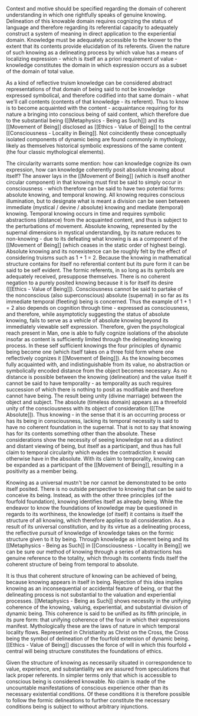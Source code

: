 
Context and motive should be specified regarding the domain of coherent understanding in which one rightfully speaks of genuine knowing. Delineation of this knowable domain requires cognizing the status of language and therefore regarding its referential capacity to adequately construct a system of meaning in direct application to the experiential domain. Knowledge must be adequately accessible to the knower to the extent that its contents provide elucidation of its referents. Given the nature of such knowing as a delineating process by which value has a means of localizing expression - which is itself an a priori requirement of value - knowledge constitutes the domain in which expression occurs as a subset of the domain of total value. 

As a kind of reflective truism knowledge can be considered abstract representations of that domain of being said to not be knowledge expressed symbolical, and therefore codified into that same domain - what we'll call contents (contents of that knowledge - its referent). Thus to know is to become acquainted with the content - acquaintance requiring for its nature a bringing into conscious being of said content, which therefore due to the substantial being ([[Metaphysics - Being as Such]]) and its [[Movement of Being]] disclosed as [[Ethics - Value of Being]] to the central [[Consciousness - Locality in Being]].  Not coincidently these conceptually isolated components of dynamic being are found commonly in mythology, likely as themselves historical symbolic expressions of the same content (the four classic mythological elements).

The circularity warrants some mention: how can knowledge cognize its own expression, how can knowledge coherently posit absolute knowing about itself?  The answer lays in the [[Movement of Being]] (which is itself another circular component) in that knowing must first be said to simply occur in consciousness - which therefore can be said to have two potential forms: absolute knowing, and temporal knowing. All knowing requires conscious illumination, but to designate what is meant a division can be seen between immediate (mystical / devine / absolute) knowing and mediate (temporal) knowing. Temporal knowing occurs in time and requires symbolic abstractions (distance) from the acquainted content, and thus is subject to the perturbations of movement. Absolute knowing, represented by the supernal dimensions in mystical understanding, by its nature reduces to non-knowing - due to its defeating what knowing is as a component of the [[Movement of Being]] (which ceases in the static order of highest being). Absolute knowing and its nonexistence can be roughly felt by the effect of considering truisms such as 1 + 1 = 2. Because the knowing in mathematical structure contains for itself no referential content but its pure form it can be said to be self evident. The formic referents, in so long as its symbols are adequately received, presuppose themselves. There is no coherent negation to a purely posited knowing because it is for itself its desire ([[Ethics - Value of Being]]). Consciousness cannot be said to partake of the nonconscious (also superconscious) absolute (supernal) in so far as its immediate temporal (fleeting) being is concerned. Thus the example of 1 + 1 = 2 also depends on cognition through time - expressed as consciousness, and therefore, while asymptoticly suggesting the status of absolute knowing, fails to serve as a vehicle of absolute knowing beyond its immediately viewable self expression. Therefore, given the psychological reach present in Man, one is able to fully cognize isolations of the absolute insofar as content is sufficiently limited through the delineating knowing process. In these self sufficient knowings the four principles of dynamic being become one (which itself takes on a three fold form where one reflectively cognizes it [[Movement of Being]]). As the knowing becomes fully acquainted with, and indistinguishable from its value, no abstraction or symbolically encoded distance from the object becomes necessary. As no distance is possible between the knowing (delineation) and the value itself it cannot be said to have temporality - as temporality as such requires succession of which there is nothing to posit as modifiable and therefore cannot have being.  The result being unity (divine marriage) between the object and subject. The absolute (timeless domain) appears as a threefold unity of the consciousness with its object of consideration ([[The Absolute]]). Thus knowing - in the sense that it is an occurring process or has its being in consciousness, lacking its temporal necessity is said to have no coherent foundation in the supernal.  That is not to say that knowing has for its contents something other than the absolute. These considerations show the necessity of seeing knowledge not as a distinct and distant viewing of being, but itself as a participant, and thus has full claim to temporal circularity which evades the contradiction it would otherwise have in the absolute. With its claim to temporality, knowing can be expanded as a participant of the [[Movement of Being]], resulting in a positivity as a member being.  

Knowing as a universal mustn't be nor cannot be demonstrated to be onto itself posited. There is no outside perspective to knowing that can be said to conceive its being. Instead, as with the other three principles (of the fourfold foundation), knowing identifies itself as already being. While the endeavor to know the foundations of knowledge may be questioned in regards to its worthiness, the knowledge (of itself) it contains is itself the structure of all knowing, which therefore applies to all consideration. As a result of its universal constitution, and by its virtue as a delineating process, the reflective pursuit of knowledge of knowledge takes on the formic structure given to it by being. Through knowledge as inherent being and its [[Metaphysics - Being as Such]] in [[Consciousness - Locality in Being]] we can be sure our method of knowing through a series of abstractions has genuine reference to the totality, which through its contents finds itself the coherent structure of being from temporal to absolute. 

It is thus that coherent structure of knowing can be achieved of being, because knowing appears in itself in being. Rejection of this idea implies knowing as an inconsequential or accidental feature of being, or that the delineating process is not substantial to the valuation and experiential processes. [[Metaphysics - Being as Such]] shows necessity in the unifying coherence of the knowing, valuing, experiential, and substantial division of dynamic being. This coherence is said to be unified as its fifth principle, in its pure form: that unifying coherence of the four in which their expressions manifest. Mythologically these are the laws of nature in which temporal locality flows. Represented in Christianity as Christ on the Cross, the Cross being the symbol of delineation of the fourfold extension of dynamic being. [[Ethics - Value of Being]] discusses the force of will in which this fourfold + central will being structure constitutes the foundations of ethics. 

Given the structure of knowing as necessarily situated in correspondence to value, experience, and substantiality we are assured from speculations that lack proper referents. In simpler terms only that which is accessible to conscious being is considered knowable. No claim is made of the uncountable manifestations of conscious experience other than its necessary existential conditions. Of these conditions it is therefore possible to follow the formic delineations to further constitute the necessary conditions being is subject to without arbitrary injunctions.    
